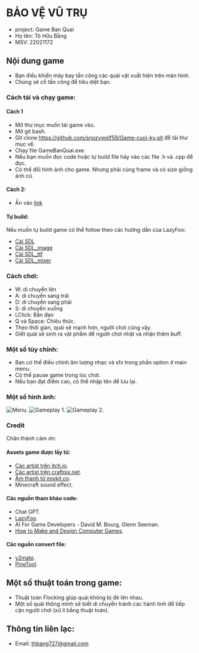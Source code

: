 # BẢO VỆ VŨ TRỤ
- project: Game Ban Quai
- Họ tên: Tô Hữu Bằng
- MSV: 22021172

## Nội dung game
- Bạn điều khiển máy bay tấn công các quái vật xuất hiện trên màn hình.
- Chúng sẽ cố tấn công để tiêu diệt bạn.

### Cách tải và chạy game:
#### Cách 1
- Mở thư mục muốn tải game vào.
- Mở git bash.
- Git clone https://github.com/snozywolf59/Game-cuoi-ky.git để tải thư mục về.
- Chạy file GameBanQuai.exe.
- Nếu bạn muốn đọc code hoặc tự build file hãy vào các file .h và .cpp để đọc.
- Có thể đổi hình ảnh cho game. Nhưng phải cùng frame và có size giống ảnh cũ.
#### Cách 2:
- Ấn vào [link](https://github.com/snozywolf59/Game-cuoi-ky/archive/refs/heads/main.zip)
#### Tự build:
  Nếu muốn tự build game có thể follow theo các hướng dẫn của LazyFoo:
  + [Cài SDL](https://lazyfoo.net/tutorials/SDL/01_hello_SDL/index.php)
  + [Cài SDL_image](https://lazyfoo.net/tutorials/SDL/06_extension_libraries_and_loading_other_image_formats/index.php)
  + [Cài SDL_ttf](https://lazyfoo.net/tutorials/SDL/16_true_type_fonts/index.php)
  + [Cài SDL_mixer](https://lazyfoo.net/tutorials/SDL/21_sound_effects_and_music/index.php)
### Cách chơi:
- W: di chuyển lên
- A: di chuyển sang trái
- D: di chuyển sang phải
- S: di chuyển xuống
- LClick: Bắn đạn
- Q và Space: Chiêu thức.
- Theo thời gian, quái sẽ mạnh hơn, người chơi cũng vậy.
- Giết quái sẽ sinh ra vật phẩm để người chơi nhặt và nhận thêm buff.

### Một số tùy chỉnh:
- Bạn có thể điều chỉnh âm lượng nhạc và sfx trong phần option ở main menu.
- Có thể pause game trong lúc chơi.
- Nếu bạn đạt điểm cao, có thể nhập tên để lưu lại.

### Một số hình ảnh:
 ![Menu](https://user-images.githubusercontent.com/120768537/236673301-a9bb5104-647b-4ecc-a2cb-55f9927865da.png).
 ![Gameplay 1](https://user-images.githubusercontent.com/120768537/235300002-62a2c498-14de-4d05-934c-ce0f3ee37081.png).
 ![Gameplay 2](https://user-images.githubusercontent.com/120768537/236673480-5a0630dc-df16-4ea4-8783-b067a4dba1d1.png).

### Credit
Chân thành cảm ơn:
#### Assets game được lấy từ:
- [Các artist trên itch.io](https://itch.io/game-assets).
- [Các artist trên craftpix.net](https://craftpix.net).
- [Âm thanh từ mixkit.co](https://mixkit.co/).
- Minecraft sound effect.

#### Các nguồn tham khảo code:
 + Chat GPT.
 + [LazyFoo](http://lazyfoo.net/tutorials/SDL/).
 + AI For Game Developers - David M. Bourg, Glenn Seeman.
 + [How to Make and Design Computer Games](https://gamedevelopment.tutsplus.com/).

#### Các nguồn convert file:
 - [y2mate](https://www-y2mate.com/).
 - [PineTool](https://pinetools.com/).

## Một số thuật toán trong game:
- Thuật toán Flocking giúp quái không bị đè lên nhau.
- Một số quái thông minh sẽ biết di chuyển tránh các hành tinh để tiếp cận người chơi (xử lí bằng thuật toán).

## Thông tin liên lạc:
- Email: thbang727@gmail.com
